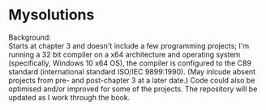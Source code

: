 # Mysolutions

Background:  
Starts at chapter 3 and doesn't include a few programming projects; I'm running a 32 bit compiler on a x64 architecture and operating system (specifically, Windows 10 x64 OS), the compiler is configured to the C89 standard (international standard ISO/IEC 9899:1990). (May inlcude absent projects from pre- and post-chapter 3 at a later date.) Code could also be optimised and/or improved for some of the projects. The repository will be updated as I work through the book.
